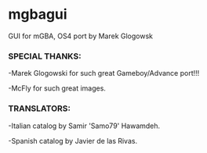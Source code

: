 # mgbagui
GUI for mGBA, OS4 port by Marek Glogowsk

### SPECIAL THANKS:

-Marek Glogowski for such great Gameboy/Advance port!!!

-McFly for such great images.


### TRANSLATORS:

-Italian catalog by Samir 'Samo79' Hawamdeh.

-Spanish catalog by Javier de las Rivas.
